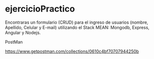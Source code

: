 # ejercicioPractico
Encontraras un formulario (CRUD) para el ingreso de usuarios (nombre, Apellido, Celular y E-mail) utilizando el Stack MEAN: Mongodb, Express, Angular y Nodejs.


PostMan 

https://www.getpostman.com/collections/0610c4bf70707944250b
